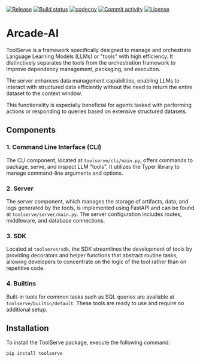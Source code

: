 [![Release](https://img.shields.io/github/v/release/spartee/arcade-ai)](https://img.shields.io/github/v/release/spartee/arcade-ai)
[![Build status](https://img.shields.io/github/actions/workflow/status/spartee/arcade-ai/main.yml?branch=main)](https://github.com/spartee/arcade-ai/actions/workflows/main.yml?query=branch%3Amain)
[![codecov](https://codecov.io/gh/spartee/arcade-ai/branch/main/graph/badge.svg)](https://codecov.io/gh/spartee/arcade-ai)
[![Commit activity](https://img.shields.io/github/commit-activity/m/spartee/arcade-ai)](https://img.shields.io/github/commit-activity/m/spartee/arcade-ai)
[![License](https://img.shields.io/github/license/spartee/arcade-ai)](https://img.shields.io/github/license/spartee/arcade-ai)

# Arcade-AI

ToolServe is a framework specifically designed to manage and orchestrate Language Learning Models (LLMs) or "tools" with high efficiency. It distinctively separates the tools from the orchestration framework to improve dependency management, packaging, and execution.

The server enhances data management capabilities, enabling LLMs to interact with structured data efficiently without the need to return the entire dataset to the context window.

This functionality is especially beneficial for agents tasked with performing actions or responding to queries based on extensive structured datasets.

## Components

### 1. Command Line Interface (CLI)

The CLI component, located at `toolserve/cli/main.py`, offers commands to package, serve, and inspect LLM "tools". It utilizes the Typer library to manage command-line arguments and options.

### 2. Server

The server component, which manages the storage of artifacts, data, and logs generated by the tools, is implemented using FastAPI and can be found at `toolserve/server/main.py`. The server configuration includes routes, middleware, and database connections.

### 3. SDK

Located at `toolserve/sdk`, the SDK streamlines the development of tools by providing decorators and helper functions that abstract routine tasks, allowing developers to concentrate on the logic of the tool rather than on repetitive code.

### 4. Builtins

Built-in tools for common tasks such as SQL queries are available at `toolserve/builtin/default`. These tools are ready to use and require no additional setup.

## Installation

To install the ToolServe package, execute the following command:

```bash
pip install toolserve
```
